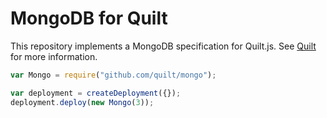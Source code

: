 # MongoDB for Quilt

This repository implements a MongoDB specification for Quilt.js.  See
[Quilt](http://quilt.io) for more information.

```javascript
var Mongo = require("github.com/quilt/mongo");

var deployment = createDeployment({});
deployment.deploy(new Mongo(3));
```
